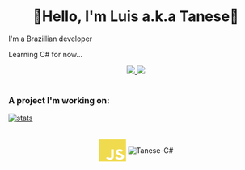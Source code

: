 <h1 align="center">👋Hello, I'm Luis a.k.a Tanese👋</h1>

<p>I'm a Brazillian developer</p>
<p>Learning C# for now...</p>

<div align="center">
    <a href="https://github.com/Luis-Tanese">
        <img height="165" src="https://github-readme-stats.vercel.app/api?username=Luis-Tanese&show_icons=true&theme=tokyonight&include_all_commits=true&count_private=true"/>
        <img height="165" src="https://github-readme-stats.vercel.app/api/top-langs/?username=Luis-Tanese&layout=compact&langs_count=10&theme=tokyonight&count_private=true"/>
    </a>
</div>
<br>
<div>
    <h3>A project I'm working on:</h3>
    <a href="https://github.com/Luis-Tanese/osu-profile-stats/" target="_blank">
        <img src="https://osu-profile-stats.vercel.app/api/profile-stats/tanese" height="150" alt="stats">
    </a>
</div>

<br>
<br>
<div style="display: inline_block" align="center">
    <img align="center" alt="Tanese-Js" height="45" width="55" src="https://raw.githubusercontent.com/devicons/devicon/master/icons/javascript/javascript-plain.svg">
    <img align="center" alt="Tanese-C#" height="45" width="50" src="https://cdn.jsdelivr.net/gh/devicons/devicon@latest/icons/csharp/csharp-original.svg">
</div>

